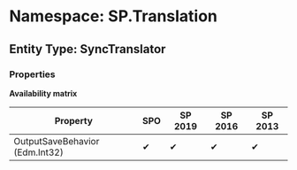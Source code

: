 # Namespace: SP.Translation
## Entity Type: SyncTranslator

### Properties

**Availability matrix**

Property | SPO | SP 2019 | SP 2016 | SP 2013
----------|-----|---------|---------|--------
OutputSaveBehavior (Edm.Int32) | ✔ | ✔ | ✔ | ✔

